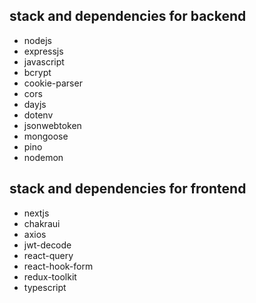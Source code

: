 ## stack and dependencies for backend
- nodejs
- expressjs
- javascript
- bcrypt
- cookie-parser
- cors 
- dayjs
- dotenv
- jsonwebtoken
- mongoose
- pino
- nodemon

## stack and dependencies for frontend
- nextjs
- chakraui
- axios
- jwt-decode
- react-query
- react-hook-form
- redux-toolkit
- typescript

